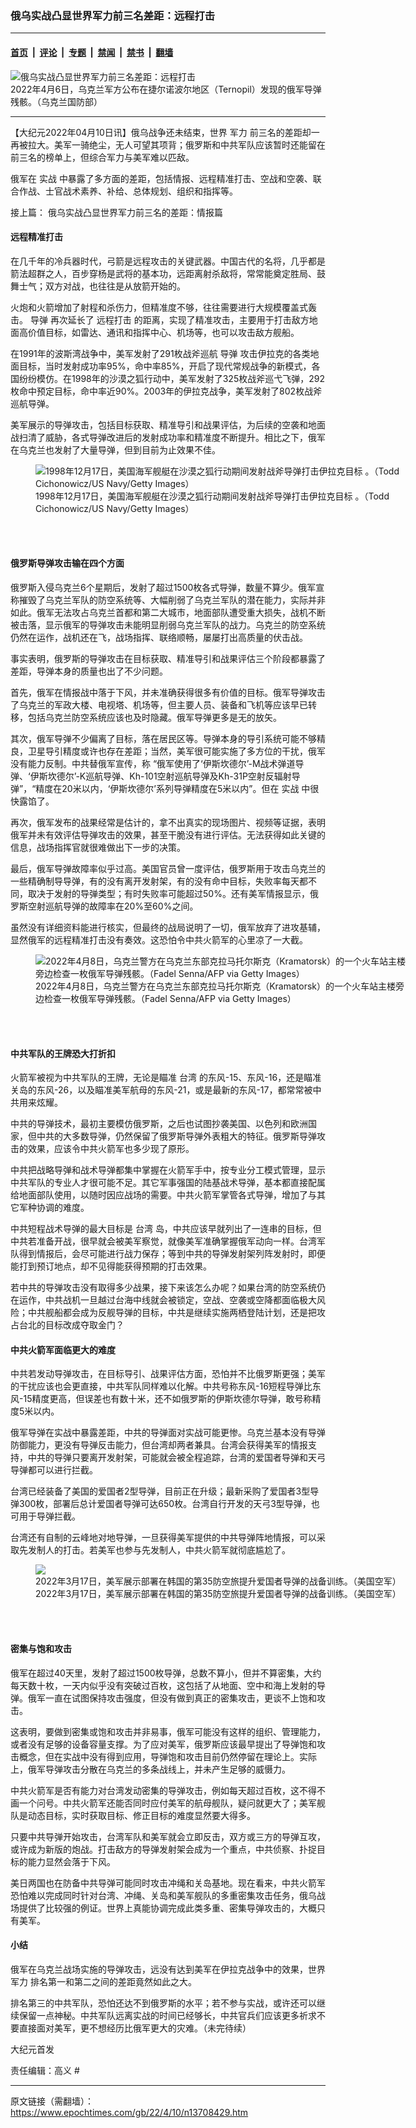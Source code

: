 ### 俄乌实战凸显世界军力前三名差距：远程打击

---

#### [首页](../../../..?n13708429) &nbsp;|&nbsp; [评论](../../../../../epoch-comment?n13708429) &nbsp;|&nbsp; [专题](../../../../../epoch-special?n13708429) &nbsp;|&nbsp; [禁闻](../../../../../epoch-news?n13708429) &nbsp;|&nbsp; [禁书](../../../../../books?n13708429) &nbsp;|&nbsp; [翻墙](https://github.com/gfw-breaker/nogfw/blob/master/README.md?n13708429)


<div><img alt="俄乌实战凸显世界军力前三名差距：远程打击" class="attachment-djy_600_400 size-djy_600_400 wp-post-image" src="https://i.epochtimes.com/assets/uploads/2022/04/id13708432-Russian-missle-remain_20220406-600x400.jpg"/>
<div class="caption">
 2022年4月6日，乌克兰军方公布在捷尔诺波尔地区（Ternopil）发现的俄军导弹残骸。（乌克兰国防部）
</div></div><hr/><div class="post_content" id="artbody" itemprop="articleBody">
 <!-- article content begin -->
 <p>
  【大纪元2022年04月10日讯】俄乌战争还未结束，世界
  <ok href="https://www.epochtimes.com/gb/tag/%E5%86%9B%E5%8A%9B.html">
   军力
  </ok>
  前三名的差距却一再被拉大。美军一骑绝尘，无人可望其项背；俄罗斯和中共军队应该暂时还能留在前三名的榜单上，但综合军力与美军难以匹敌。
 </p>
 <p>
  俄军在
  <ok href="https://www.epochtimes.com/gb/tag/%E5%AE%9E%E6%88%98.html">
   实战
  </ok>
  中暴露了多方面的差距，包括情报、远程精准打击、空战和空袭、联合作战、士官战术素养、补给、总体规划、组织和指挥等。
 </p>
 <p>
  接上篇：
  <ok href="https://www.epochtimes.com/gb/22/4/2/n13691471.htm">
   俄乌实战凸显世界军力前三名的差距：情报篇
  </ok>
 </p>
 <h4>
  <strong>
   远程精准打击
  </strong>
 </h4>
 <p>
  在几千年的冷兵器时代，弓箭是远程攻击的关键武器。中国古代的名将，几乎都是箭法超群之人，百步穿杨是武将的基本功，远距离射杀敌将，常常能奠定胜局、鼓舞士气；双方对战，也往往是从放箭开始的。
 </p>
 <p>
  火炮和火箭增加了射程和杀伤力，但精准度不够，往往需要进行大规模覆盖式轰击。
  <ok href="https://www.epochtimes.com/gb/tag/%E5%AF%BC%E5%BC%B9.html">
   导弹
  </ok>
  再次延长了
  <ok href="https://www.epochtimes.com/gb/tag/%E8%BF%9C%E7%A8%8B%E6%89%93%E5%87%BB.html">
   远程打击
  </ok>
  的距离，实现了精准攻击，主要用于打击敌方地面高价值目标，如雷达、通讯和指挥中心、机场等，也可以攻击敌方舰船。
 </p>
 <p>
  在1991年的波斯湾战争中，美军发射了291枚战斧巡航
  <ok href="https://www.epochtimes.com/gb/tag/%E5%AF%BC%E5%BC%B9.html">
   导弹
  </ok>
  攻击伊拉克的各类地面目标，当时发射成功率95%，命中率85%，开启了现代常规战争的新模式，各国纷纷模仿。在1998年的沙漠之狐行动中，美军发射了325枚战斧巡弋飞弹，292枚命中预定目标，命中率近90%。2003年的伊拉克战争，美军发射了802枚战斧巡航导弹。
 </p>
 <p>
  美军展示的导弹攻击，包括目标获取、精准导引和战果评估，为后续的空袭和地面战扫清了威胁，各式导弹改进后的发射成功率和精准度不断提升。相比之下，俄军在乌克兰也发射了大量导弹，但到目前为止效果不佳。
 </p>
 <figure aria-describedby="caption-attachment-13708433" class="wp-caption aligncenter" id="attachment_13708433" style="width: 600px">
  <ok href="https://i.epochtimes.com/assets/uploads/2022/04/id13708433-GettyImages-1547214.jpg" target="_blank">
   <img alt="1998年12月17日，美国海军舰艇在沙漠之狐行动期间发射战斧导弹打击伊拉克目标 。（Todd Cichonowicz/US Navy/Getty Images）" class="size-large wp-image-13708433" src="https://i.epochtimes.com/assets/uploads/2022/04/id13708433-GettyImages-1547214-600x752.jpg"/>
  </ok>
  <br/><figcaption class="wp-caption-text" id="caption-attachment-13708433">
   1998年12月17日，美国海军舰艇在沙漠之狐行动期间发射战斧导弹打击伊拉克目标 。（Todd Cichonowicz/US Navy/Getty Images）
  </figcaption><br/>
 </figure><br/>
 <h4>
  <strong>
   俄罗斯导弹攻击输在四个方面
  </strong>
 </h4>
 <p>
  俄罗斯入侵乌克兰6个星期后，发射了超过1500枚各式导弹，数量不算少。俄军宣称摧毁了乌克兰军队的防空系统等、大幅削弱了乌克兰军队的潜在能力，实际并非如此。俄军无法攻占乌克兰首都和第二大城市，地面部队遭受重大损失，战机不断被击落，显示俄军的导弹攻击未能明显削弱乌克兰军队的战力。乌克兰的防空系统仍然在运作，战机还在飞，战场指挥、联络顺畅，屡屡打出高质量的伏击战。
 </p>
 <p>
  事实表明，俄罗斯的导弹攻击在目标获取、精准导引和战果评估三个阶段都暴露了差距，导弹本身的质量也出了不少问题。
 </p>
 <p>
  首先，俄军在情报战中落于下风，并未准确获得很多有价值的目标。俄军导弹攻击了乌克兰的军政大楼、电视塔、机场等，但主要人员、装备和飞机等应该早已转移，包括乌克兰防空系统应该也及时隐藏。俄军导弹更多是无的放矢。
 </p>
 <p>
  其次，俄军导弹不少偏离了目标，落在居民区等。导弹本身的导引系统可能不够精良，卫星导引精度或许也存在差距；当然，美军很可能实施了多方位的干扰，俄军没有能力反制。中共替俄军宣传，称 “俄军使用了‘伊斯坎德尔’-M战术弹道导弹、‘伊斯坎德尔’-K巡航导弹、Kh-101空射巡航导弹及Kh-31P空射反辐射导弹”，“精度在20米以内，‘伊斯坎德尔’系列导弹精度在5米以内”。但在
  <ok href="https://www.epochtimes.com/gb/tag/%E5%AE%9E%E6%88%98.html">
   实战
  </ok>
  中很快露馅了。
 </p>
 <p>
  再次，俄军发布的战果经常是估计的，拿不出真实的现场图片、视频等证据，表明俄军并未有效评估导弹攻击的效果，甚至干脆没有进行评估。无法获得如此关键的信息，战场指挥官就很难做出下一步的决策。
 </p>
 <p>
  最后，俄军导弹故障率似乎过高。美国官员曾一度评估，俄罗斯用于攻击乌克兰的一些精确制导导弹，有的没有离开发射架，有的没有命中目标，失败率每天都不同，取决于发射的导弹类型；有时失败率可能超过50%。还有美军情报显示，俄罗斯空射巡航导弹的故障率在20%至60%之间。
 </p>
 <p>
  虽然没有详细资料能进行核实，但最终的战局说明了一切，俄军放弃了进攻基辅，显然俄军的远程精准打击没有奏效。这恐怕令中共火箭军的心里凉了一大截。
 </p>
 <figure aria-describedby="caption-attachment-13708434" class="wp-caption aligncenter" id="attachment_13708434" style="width: 600px">
  <ok href="https://i.epochtimes.com/assets/uploads/2022/04/id13708434-GettyImages-1239829219.jpg" target="_blank">
   <img alt="2022年4月8日，乌克兰警方在乌克兰东部克拉马托尔斯克（Kramatorsk）的一个火车站主楼旁边检查一枚俄军导弹残骸。（Fadel Senna/AFP via Getty Images）" class="size-large wp-image-13708434" src="https://i.epochtimes.com/assets/uploads/2022/04/id13708434-GettyImages-1239829219-600x400.jpg"/>
  </ok>
  <br/><figcaption class="wp-caption-text" id="caption-attachment-13708434">
   2022年4月8日，乌克兰警方在乌克兰东部克拉马托尔斯克（Kramatorsk）的一个火车站主楼旁边检查一枚俄军导弹残骸。（Fadel Senna/AFP via Getty Images）
  </figcaption><br/>
 </figure><br/>
 <h4>
  <strong>
   中共军队的王牌恐大打折扣
  </strong>
 </h4>
 <p>
  火箭军被视为中共军队的王牌，无论是瞄准
  <ok href="https://www.epochtimes.com/gb/tag/%E5%8F%B0%E6%B9%BE.html">
   台湾
  </ok>
  的东风-15、东风-16，还是瞄准关岛的东风-26，以及瞄准美军航母的东风-21，或是最新的东风-17，都常常被中共用来炫耀。
 </p>
 <p>
  中共的导弹技术，最初主要模仿俄罗斯，之后也试图抄袭美国、以色列和欧洲国家，但中共的大多数导弹，仍然保留了俄罗斯导弹外表粗大的特征。俄罗斯导弹攻击的效果，应该令中共火箭军也多少现了原形。
 </p>
 <p>
  中共把战略导弹和战术导弹都集中掌握在火箭军手中，按专业分工模式管理，显示中共军队的专业人才很可能不足。其它军事强国的陆基战术导弹，基本都直接配属给地面部队使用，以随时因应战场的需要。中共火箭军掌管各式导弹，增加了与其它军种协调的难度。
 </p>
 <p>
  中共短程战术导弹的最大目标是
  <ok href="https://www.epochtimes.com/gb/tag/%E5%8F%B0%E6%B9%BE.html">
   台湾
  </ok>
  岛，中共应该早就列出了一连串的目标，但中共若准备开战，很早就会被美军察觉，就像美军准确掌握俄军动向一样。台湾军队得到情报后，会尽可能进行战力保存；等到中共的导弹发射架列阵发射时，即便能打到预订地点，却不见得能获得预期的打击效果。
 </p>
 <p>
  若中共的导弹攻击没有取得多少战果，接下来该怎么办呢？如果台湾的防空系统仍在运作，中共战机一旦越过台海中线就会被锁定，空战、空袭或空降都面临极大风险；中共舰船都会成为反舰导弹的目标，中共是继续实施两栖登陆计划，还是把攻占台北的目标改成夺取金门？
 </p>
 <h4>
  <strong>
   中共火箭军面临更大的难度
  </strong>
 </h4>
 <p>
  中共若发动导弹攻击，在目标导引、战果评估方面，恐怕并不比俄罗斯更强；美军的干扰应该也会更直接，中共军队同样难以化解。中共号称东风-16短程导弹比东风-15精度更高，但误差也有数十米，还不如俄罗斯的伊斯坎德尔导弹，敢号称精度5米以内。
 </p>
 <p>
  俄军导弹在实战中暴露差距，中共的导弹面对实战可能更惨。乌克兰基本没有导弹防御能力，更没有导弹反击能力，但台湾却两者兼具。台湾会获得美军的情报支持，中共的导弹只要离开发射架，可能就会被全程追踪，台湾的爱国者导弹和天弓导弹都可以进行拦截。
 </p>
 <p>
  台湾已经装备了美国的爱国者2型导弹，目前正在升级；最新采购了爱国者3型导弹300枚，部署后总计爱国者导弹可达650枚。台湾自行开发的天弓3型导弹，也可用于导弹拦截。
 </p>
 <p>
  台湾还有自制的云峰地对地导弹，一旦获得美军提供的中共导弹阵地情报，可以采取先发制人的打击。若美军也参与先发制人，中共火箭军就彻底尴尬了。
 </p>
 <figure aria-describedby="caption-attachment-13708439" class="wp-caption aligncenter" id="attachment_13708439" style="width: 600px">
  <ok href="https://i.epochtimes.com/assets/uploads/2022/04/id13708439-220309-A-SH619-0743.jpg" target="_blank">
   <img alt="2022年3月17日，美军展示部署在韩国的第35防空旅提升爱国者导弹的战备训练。（美国空军）" class="size-large wp-image-13708439" src="https://i.epochtimes.com/assets/uploads/2022/04/id13708439-220309-A-SH619-0743-600x900.jpg"/>
  </ok>
  <br/><figcaption class="wp-caption-text" id="caption-attachment-13708439">
   2022年3月17日，美军展示部署在韩国的第35防空旅提升爱国者导弹的战备训练。（美国空军）
  </figcaption><br/>
 </figure><br/>
 <h4>
  <strong>
   密集与饱和攻击
  </strong>
 </h4>
 <p>
  俄军在超过40天里，发射了超过1500枚导弹，总数不算小，但并不算密集，大约每天数十枚，一天内似乎没有突破过百枚，这包括了从地面、空中和海上发射的导弹。俄军一直在试图保持攻击强度，但没有做到真正的密集攻击，更谈不上饱和攻击。
 </p>
 <p>
  这表明，要做到密集或饱和攻击并非易事，俄军可能没有这样的组织、管理能力，或者没有足够的设备容量支撑。为了应对美军，俄罗斯应该最早提出了导弹饱和攻击概念，但在实战中没有得到应用，导弹饱和攻击目前仍然停留在理论上。实际上，俄军导弹攻击分散在乌克兰的多条战线上，并未产生足够的威慑力。
 </p>
 <p>
  中共火箭军是否有能力对台湾发动密集的导弹攻击，例如每天超过百枚，这不得不画一个问号。中共火箭军还能否同时应付美军的航母舰队，疑问就更大了；美军舰队是动态目标，实时获取目标、修正目标的难度显然要大得多。
 </p>
 <p>
  只要中共导弹开始攻击，台湾军队和美军就会立即反击，双方或三方的导弹互攻，或许成为新版的炮战。打击敌方的导弹发射架会成为一个重点，中共侦察、扑捉目标的能力显然会落于下风。
 </p>
 <p>
  美日两国也在防备中共导弹可能同时攻击冲绳和关岛基地。现在看来，中共火箭军恐怕难以完成同时针对台湾、冲绳、关岛和美军舰队的多重密集攻击任务，俄乌战场提供了比较强的例证。世界上真能协调完成此类多重、密集导弹攻击的，大概只有美军。
 </p>
 <h4>
  <strong>
   小结
  </strong>
 </h4>
 <p>
  俄军在乌克兰战场实施的导弹攻击，远没有达到美军在伊拉克战争中的效果，世界
  <ok href="https://www.epochtimes.com/gb/tag/%E5%86%9B%E5%8A%9B.html">
   军力
  </ok>
  排名第一和第二之间的差距竟然如此之大。
 </p>
 <p>
  排名第三的中共军队，恐怕还达不到俄罗斯的水平；若不参与实战，或许还可以继续保留一点神秘。中共军队远离实战的时间已经够长，中共官兵们应该更多祈求不要直接面对美军，更不想经历比俄军更大的灾难。（未完待续）
 </p>
 <p>
  大纪元首发
 </p>
 <p>
  责任编辑：高义 #
 </p>
 <!-- article content end -->
 <div id="below_article_ad">
 </div>
</div>


---

原文链接（需翻墙）：https://www.epochtimes.com/gb/22/4/10/n13708429.htm